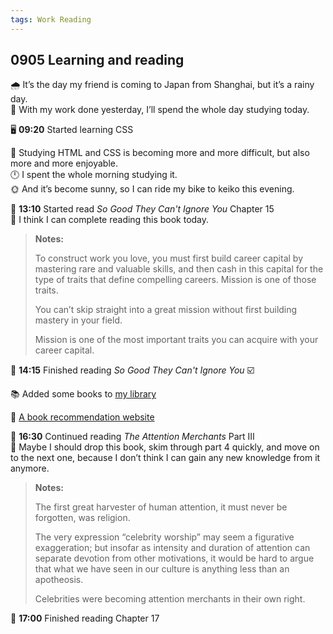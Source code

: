 ```yaml
---
tags: Work Reading
---
```


## 0905 Learning and reading

🌧️ It’s the day my friend is coming to Japan from Shanghai, but it’s a rainy day.  
💭 With my work done yesterday, I’ll spend the whole day studying today.  

🖥️ **09:20** Started learning CSS

🐤 Studying HTML and CSS is becoming more and more difficult, but also more and more enjoyable.  
🕛 I spent the whole morning studying it.  
🌞 And it’s become sunny, so I can ride my bike to keiko this evening.

📖 **13:10** Started read *So Good They Can't Ignore You* Chapter 15   
🥠 I think I can complete reading this book today.

>**Notes:**
>
>To construct work you love, you must first build career capital by mastering rare and valuable skills, and then cash in this capital for the type of traits that define compelling careers. Mission is one of those traits.
>
>You can’t skip straight into a great mission without first building mastery in your field.
>
>Mission is one of the most important traits you can acquire with your career capital.

📘 **14:15** Finished reading *So Good They Can't Ignore You* ☑️

📚 Added some books to [my library](https://drive.google.com/drive/folders/19cYvsesxL8uWKUyWutgW8cSnY4wj0c5g?usp=drive_link)

🔗 [A book recommendation website](https://www.redditreads.com/)

📖 **16:30** Continued reading *The Attention Merchants* Part Ⅲ  
💭 Maybe I should drop this book, skim through part 4 quickly, and move on to the next one, because I don’t think I can gain any new knowledge from it anymore.

>**Notes:**
>
>The first great harvester of human attention, it must never be forgotten, was religion.
>
>The very expression “celebrity worship” may seem a figurative exaggeration; but insofar as intensity and duration of attention can separate devotion from other motivations, it would be hard to argue that what we have seen in our culture is anything less than an apotheosis.
>
>Celebrities were becoming attention merchants in their own right.

📘 **17:00** Finished reading Chapter 17
